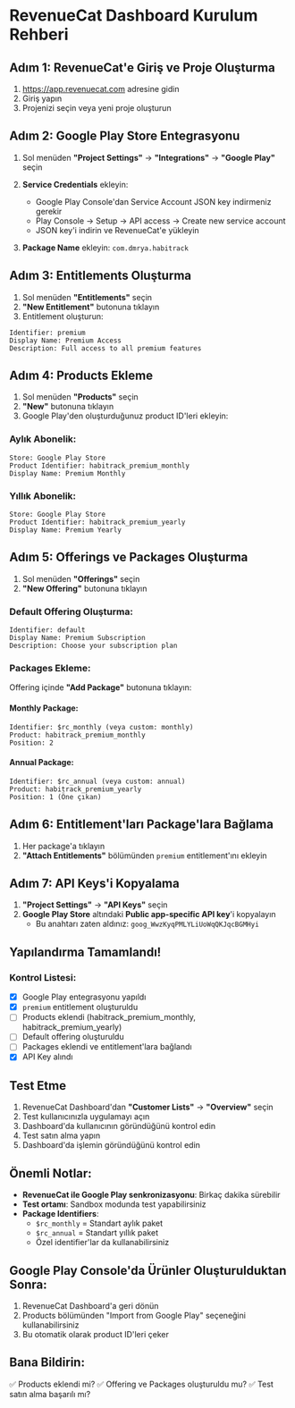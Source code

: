 # RevenueCat Dashboard Kurulum Rehberi

## Adım 1: RevenueCat'e Giriş ve Proje Oluşturma

1. https://app.revenuecat.com adresine gidin
2. Giriş yapın
3. Projenizi seçin veya yeni proje oluşturun

## Adım 2: Google Play Store Entegrasyonu

1. Sol menüden **"Project Settings"** → **"Integrations"** → **"Google Play"** seçin
2. **Service Credentials** ekleyin:
   - Google Play Console'dan Service Account JSON key indirmeniz gerekir
   - Play Console → Setup → API access → Create new service account
   - JSON key'i indirin ve RevenueCat'e yükleyin

3. **Package Name** ekleyin: `com.dmrya.habitrack`

## Adım 3: Entitlements Oluşturma

1. Sol menüden **"Entitlements"** seçin
2. **"New Entitlement"** butonuna tıklayın
3. Entitlement oluşturun:
```
Identifier: premium
Display Name: Premium Access
Description: Full access to all premium features
```

## Adım 4: Products Ekleme

1. Sol menüden **"Products"** seçin
2. **"New"** butonuna tıklayın
3. Google Play'den oluşturduğunuz product ID'leri ekleyin:

### Aylık Abonelik:
```
Store: Google Play Store
Product Identifier: habitrack_premium_monthly
Display Name: Premium Monthly
```

### Yıllık Abonelik:
```
Store: Google Play Store
Product Identifier: habitrack_premium_yearly
Display Name: Premium Yearly
```

## Adım 5: Offerings ve Packages Oluşturma

1. Sol menüden **"Offerings"** seçin
2. **"New Offering"** butonuna tıklayın

### Default Offering Oluşturma:
```
Identifier: default
Display Name: Premium Subscription
Description: Choose your subscription plan
```

### Packages Ekleme:

Offering içinde **"Add Package"** butonuna tıklayın:

#### Monthly Package:
```
Identifier: $rc_monthly (veya custom: monthly)
Product: habitrack_premium_monthly
Position: 2
```

#### Annual Package:
```
Identifier: $rc_annual (veya custom: annual)
Product: habitrack_premium_yearly
Position: 1 (Öne çıkan)
```

## Adım 6: Entitlement'ları Package'lara Bağlama

1. Her package'a tıklayın
2. **"Attach Entitlements"** bölümünden `premium` entitlement'ını ekleyin

## Adım 7: API Keys'i Kopyalama

1. **"Project Settings"** → **"API Keys"** seçin
2. **Google Play Store** altındaki **Public app-specific API key**'i kopyalayın
   - Bu anahtarı zaten aldınız: `goog_WwzKyqPMLYLiUoWqQKJqcBGMHyi`

## Yapılandırma Tamamlandı!

### Kontrol Listesi:
- [x] Google Play entegrasyonu yapıldı
- [x] `premium` entitlement oluşturuldu
- [ ] Products eklendi (habitrack_premium_monthly, habitrack_premium_yearly)
- [ ] Default offering oluşturuldu
- [ ] Packages eklendi ve entitlement'lara bağlandı
- [x] API Key alındı

## Test Etme

1. RevenueCat Dashboard'dan **"Customer Lists"** → **"Overview"** seçin
2. Test kullanıcınızla uygulamayı açın
3. Dashboard'da kullanıcının göründüğünü kontrol edin
4. Test satın alma yapın
5. Dashboard'da işlemin göründüğünü kontrol edin

## Önemli Notlar:

- **RevenueCat ile Google Play senkronizasyonu**: Birkaç dakika sürebilir
- **Test ortamı**: Sandbox modunda test yapabilirsiniz
- **Package Identifiers**:
  - `$rc_monthly` = Standart aylık paket
  - `$rc_annual` = Standart yıllık paket
  - Özel identifier'lar da kullanabilirsiniz

## Google Play Console'da Ürünler Oluşturulduktan Sonra:

1. RevenueCat Dashboard'a geri dönün
2. Products bölümünden "Import from Google Play" seçeneğini kullanabilirsiniz
3. Bu otomatik olarak product ID'leri çeker

## Bana Bildirin:
✅ Products eklendi mi?
✅ Offering ve Packages oluşturuldu mu?
✅ Test satın alma başarılı mı?
